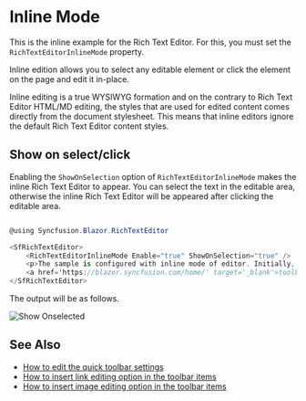 # Inline Mode

This is the inline example for the Rich Text Editor. For this, you must set the `RichTextEditorInlineMode` property.

Inline edition allows you to select any editable element or click the element on the page and edit it in-place.

Inline editing is a true WYSIWYG formation and on the contrary to Rich Text Editor HTML/MD editing, the styles that are used for edited content comes directly from the document stylesheet. This means that inline editors ignore the default Rich Text Editor content styles.

## Show on select/click

Enabling the `ShowOnSelection` option of `RichTextEditorInlineMode` makes the inline Rich Text Editor to appear. You can select the text in the editable area, otherwise the inline Rich Text Editor will be appeared after clicking the editable area.

```csharp

@using Syncfusion.Blazor.RichTextEditor

<SfRichTextEditor>
    <RichTextEditorInlineMode Enable="true" ShowOnSelection="true" />
    <p>The sample is configured with inline mode of editor. Initially, the editor is rendered without a
    <a href='https://blazor.syncfusion.com/home/' target='_blank'>toolbar</a>. The toolbar becomes visible only when the content is selected.</p>
</SfRichTextEditor>

```

The output will be as follows.

![Show Onselected](./images/show-onselect.png)

## See Also

* [How to edit the quick toolbar settings](./toolbar/#quick-inline-toolbar)
* [How to insert link editing option in the toolbar items](./link/#insert-link)
* [How to insert image editing option in the toolbar items](./image/#upload-options)